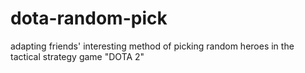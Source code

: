 # dota-random-pick
adapting friends' interesting method of picking random heroes in the tactical strategy game "DOTA 2"
